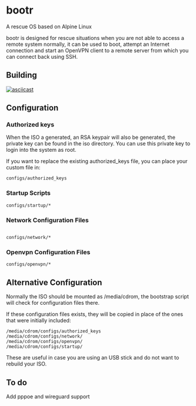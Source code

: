 # bootr
A rescue OS based on Alpine Linux

bootr is designed for rescue situations when you are not able to access a remote system normally, it can be used to boot, attempt an Internet connection and start an OpenVPN client to a remote server from which you can connect back using SSH.

## Building

[![asciicast](https://asciinema.org/a/nD9xAS1ozh2TFrj2Fx4nYZilh.png)](https://asciinema.org/a/nD9xAS1ozh2TFrj2Fx4nYZilh?autoplay=1)

## Configuration

### Authorized keys

When the ISO a generated, an RSA keypair will also be generated, the private key can be found in the iso directory. You can use this private key to login into the system as root.

If you want to replace the existing authorized_keys file, you can place your custom file in:

```
configs/authorized_keys
```

### Startup Scripts

```
configs/startup/*
```

### Network Configuration Files

```

configs/network/*

```

### Openvpn Configuration Files

```
configs/openvpn/*
```

## Alternative Configuration

Normally the ISO should be mounted as /media/cdrom, the bootstrap script will check for configuration files there.

If these configuration files exists, they will be copied in place of the ones that were initially included:

```
/media/cdrom/configs/authorized_keys
/media/cdrom/configs/network/
/media/cdrom/configs/openvpn/
/media/cdrom/configs/startup/
```

These are useful in case you are using an USB stick and do not want to rebuild your ISO.

## To do

Add pppoe and wireguard support